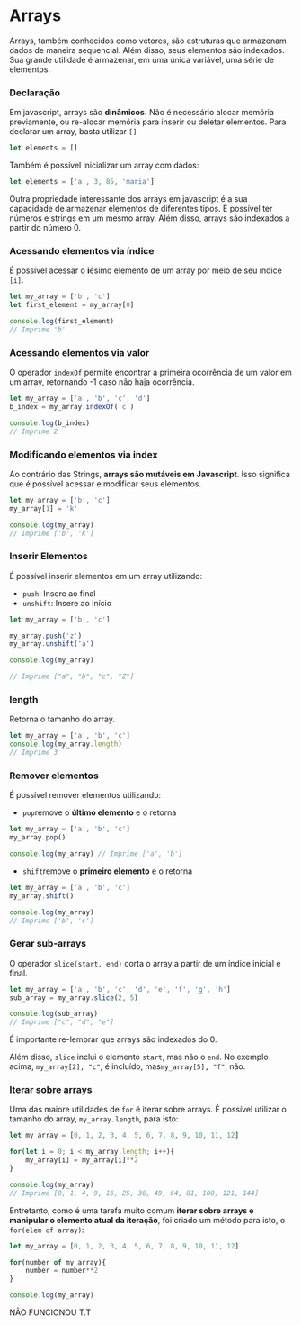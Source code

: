 # Arrays

Arrays, também conhecidos como vetores, são estruturas que armazenam dados de maneira sequencial. Além disso, seus elementos são indexados. Sua grande utilidade é armazenar, em uma única variável, uma série de elementos. 

### Declaração

Em javascript, arrays são **dinâmicos.** Não é necessário alocar memória previamente, ou re-alocar memória para inserir ou deletar elementos. Para declarar um array, basta utilizar `[]`

```javascript
let elements = []
```

Também é possível inicializar um array com dados:

```javascript
let elements = ['a', 3, 85, 'maria']
```

Outra propriedade interessante dos arrays em javascript é a sua capacidade de armazenar elementos de diferentes tipos. É possível ter números e strings em um mesmo array. Além disso, arrays são indexados a partir do número 0. 

### Acessando elementos via índice

É possível acessar o **i**ésimo elemento de um array por meio de seu índice `[i]`.

```javascript
let my_array = ['b', 'c']
let first_element = my_array[0]

console.log(first_element)
// Imprime 'b'
```

### Acessando elementos via valor

O operador `indexOf` permite encontrar a primeira ocorrência de um valor em um array, retornando -1 caso não haja ocorrência. 

```javascript
let my_array = ['a', 'b', 'c', 'd']
b_index = my_array.indexOf('c')

console.log(b_index)
// Imprime 2
```

### Modificando elementos via index

Ao contrário das Strings, **arrays são mutáveis em Javascript**. Isso significa que é possível acessar e modificar seus elementos. 

```javascript
let my_array = ['b', 'c']
my_array[1] = 'k'

console.log(my_array)
// Imprime ['b', 'k']
```

### Inserir Elementos

É possível inserir elementos em um array utilizando:

* `push`: Insere ao final
* `unshift`: Insere ao início 

```javascript
let my_array = ['b', 'c']

my_array.push('z')
my_array.unshift('a')

console.log(my_array)

// Imprime ["a", "b", "c", "Z"]
```

### length

Retorna o tamanho do array. 

```javascript
let my_array = ['a', 'b', 'c']
console.log(my_array.length)
// Imprime 3
```

### Remover elementos

É possível remover elementos utilizando:

* `pop`remove o **último elemento** e o retorna

```javascript
let my_array = ['a', 'b', 'c']
my_array.pop()

console.log(my_array) // Imprime ['a', 'b']
```

* `shift`remove o **primeiro elemento** e o retorna

```javascript
let my_array = ['a', 'b', 'c']
my_array.shift()

console.log(my_array)
// Imprime ['b', 'c']
```

### Gerar sub-arrays

O operador `slice(start, end)` corta o array a partir de um índice inicial e final. 

```javascript
let my_array = ['a', 'b', 'c', 'd', 'e', 'f', 'g', 'h']
sub_array = my_array.slice(2, 5)

console.log(sub_array)
// Imprime ["c", "d", "e"]
```

É importante re-lembrar que arrays são indexados do 0.

Além disso, `slice` inclui o elemento `start`, mas não o `end`. No exemplo acima, `my_array[2], "c"`, é incluído, mas`my_array[5], "f"`, não. 

### Iterar sobre arrays

Uma das maiore utilidades de `for` é iterar sobre arrays. É possível utilizar o tamanho do array, `my_array.length`, para isto: 

```javascript
let my_array = [0, 1, 2, 3, 4, 5, 6, 7, 8, 9, 10, 11, 12]

for(let i = 0; i < my_array.length; i++){
    my_array[i] = my_array[i]**2    
}

console.log(my_array)
// Imprime [0, 1, 4, 9, 16, 25, 36, 49, 64, 81, 100, 121, 144]
```

Entretanto, como é uma tarefa muito comum **iterar sobre arrays e manipular o elemento atual da iteração**, foi criado um método para isto, o `for(elem of array)`: 

```javascript
let my_array = [0, 1, 2, 3, 4, 5, 6, 7, 8, 9, 10, 11, 12]

for(number of my_array){
    number = number**2
}

console.log(my_array)
```

NÃO FUNCIONOU T.T 

